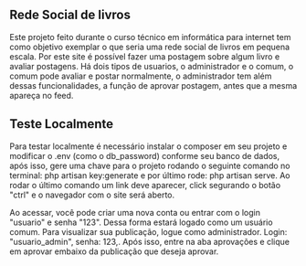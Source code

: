 ## Rede Social de livros

Este projeto feito durante o curso técnico em informática para internet tem como objetivo exemplar o que seria uma rede social de livros em pequena escala. Por este site é possível fazer uma postagem sobre algum livro e avaliar postagens. Há dois tipos de usuarios, o administrador e o comum, o comum pode avaliar e postar normalmente, o administrador tem além dessas funcionalidades, a função de aprovar postagem, antes que a mesma apareça no feed.

## Teste Localmente
Para testar localmente é necessário instalar o composer em seu projeto e modificar o .env (como o db_password) conforme seu banco de dados, após isso, gere uma chave para o projeto rodando o seguinte comando no terminal: php artisan key:generate e por último rode: php artisan serve. Ao rodar o último comando um link deve aparecer, click segurando o botão "ctrl" e o navegador com o site será aberto.

Ao acessar, você pode criar uma nova conta ou entrar com o login "usuario" e senha "123". Dessa forma estará logado como um usuário comum. 
Para visualizar sua publicação, logue como administrador. Login: "usuario_admin", senha: 123,. Após isso, entre na aba aprovações e clique em aprovar embaixo da publicação que deseja aprovar.
